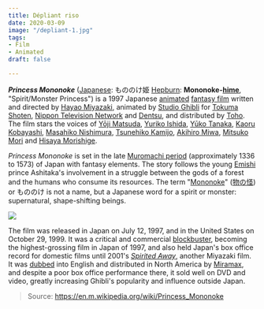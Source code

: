 ```yaml
---
title: Dépliant riso
date: 2020-03-09
image: "/depliant-1.jpg"
tags:
- Film
- Animated
draft: false

---
```

**_Princess Mononoke_** ([Japanese](https://en.m.wikipedia.org/wiki/Japanese_language): もののけ姫 [Hepburn](https://en.m.wikipedia.org/wiki/Hepburn_romanization): **Mononoke-**[**hime**](https://en.m.wikipedia.org/wiki/Hime), "Spirit/Monster Princess") is a 1997 Japanese [animated](https://en.m.wikipedia.org/wiki/Anime) [fantasy film](https://en.m.wikipedia.org/wiki/Fantasy_film) written and directed by [Hayao Miyazaki](https://en.m.wikipedia.org/wiki/Hayao_Miyazaki), animated by [Studio Ghibli](https://en.m.wikipedia.org/wiki/Studio_Ghibli) for [Tokuma Shoten](https://en.m.wikipedia.org/wiki/Tokuma_Shoten), [Nippon Television Network](https://en.m.wikipedia.org/wiki/Nippon_Television_Network) and [Dentsu](https://en.m.wikipedia.org/wiki/Dentsu), and distributed by [Toho](https://en.m.wikipedia.org/wiki/Toho). The film stars the voices of [Yōji Matsuda](https://en.m.wikipedia.org/wiki/Yōji_Matsuda), [Yuriko Ishida](https://en.m.wikipedia.org/wiki/Yuriko_Ishida), [Yūko Tanaka](https://en.m.wikipedia.org/wiki/Yūko_Tanaka), [Kaoru Kobayashi](https://en.m.wikipedia.org/wiki/Kaoru_Kobayashi_(actor)), [Masahiko Nishimura](https://en.m.wikipedia.org/wiki/Masahiko_Nishimura), [Tsunehiko Kamijo](https://en.m.wikipedia.org/wiki/Tsunehiko_Kamijo), [Akihiro Miwa](https://en.m.wikipedia.org/wiki/Akihiro_Miwa), [Mitsuko Mori](https://en.m.wikipedia.org/wiki/Mitsuko_Mori) and [Hisaya Morishige](https://en.m.wikipedia.org/wiki/Hisaya_Morishige).
<!-- excerpt -->
_Princess Mononoke_ is set in the late [Muromachi period](https://en.m.wikipedia.org/wiki/Muromachi_period) (approximately 1336 to 1573) of Japan with fantasy elements. The story follows the young [Emishi](https://en.m.wikipedia.org/wiki/Emishi) prince Ashitaka's involvement in a struggle between the gods of a forest and the humans who consume its resources. The term "[Mononoke](https://en.m.wikipedia.org/wiki/Mononoke)" ([物の怪](https://en.wiktionary.org/wiki/物の怪)) or もののけ is not a name, but a Japanese word for a spirit or monster: supernatural, shape-shifting beings.

![](/images/depliant-2.jpg)

The film was released in Japan on July 12, 1997, and in the United States on October 29, 1999. It was a critical and commercial [blockbuster](https://en.m.wikipedia.org/wiki/Blockbuster_(entertainment)), becoming the highest-grossing film in Japan of 1997, and also held Japan's box office record for domestic films until 2001's [_Spirited Away_](https://en.m.wikipedia.org/wiki/Spirited_Away), another Miyazaki film. It was [dubbed](https://en.m.wikipedia.org/wiki/Dubbing_(filmmaking)) into English and distributed in North America by [Miramax](https://en.m.wikipedia.org/wiki/Miramax), and despite a poor box office performance there, it sold well on DVD and video, greatly increasing Ghibli's popularity and influence outside Japan.

> Source: https://en.m.wikipedia.org/wiki/Princess_Mononoke